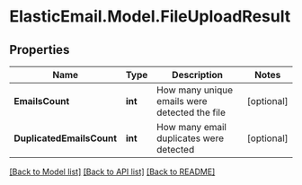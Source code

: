 # ElasticEmail.Model.FileUploadResult
## Properties

Name | Type | Description | Notes
------------ | ------------- | ------------- | -------------
**EmailsCount** | **int** | How many unique emails were detected the file | [optional] 
**DuplicatedEmailsCount** | **int** | How many email duplicates were detected | [optional] 

[[Back to Model list]](../README.md#documentation-for-models) [[Back to API list]](../README.md#documentation-for-api-endpoints) [[Back to README]](../README.md)

